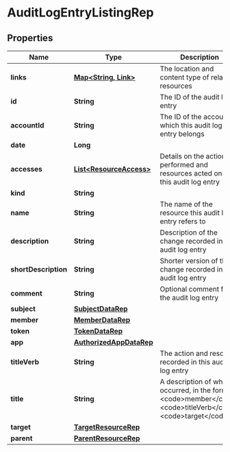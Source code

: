 

# AuditLogEntryListingRep


## Properties

| Name | Type | Description | Notes |
|------------ | ------------- | ------------- | -------------|
|**links** | [**Map&lt;String, Link&gt;**](Link.md) | The location and content type of related resources |  |
|**id** | **String** | The ID of the audit log entry |  |
|**accountId** | **String** | The ID of the account to which this audit log entry belongs |  |
|**date** | **Long** |  |  |
|**accesses** | [**List&lt;ResourceAccess&gt;**](ResourceAccess.md) | Details on the actions performed and resources acted on in this audit log entry |  |
|**kind** | **String** |  |  |
|**name** | **String** | The name of the resource this audit log entry refers to |  |
|**description** | **String** | Description of the change recorded in the audit log entry |  |
|**shortDescription** | **String** | Shorter version of the change recorded in the audit log entry |  |
|**comment** | **String** | Optional comment for the audit log entry |  [optional] |
|**subject** | [**SubjectDataRep**](SubjectDataRep.md) |  |  [optional] |
|**member** | [**MemberDataRep**](MemberDataRep.md) |  |  [optional] |
|**token** | [**TokenDataRep**](TokenDataRep.md) |  |  [optional] |
|**app** | [**AuthorizedAppDataRep**](AuthorizedAppDataRep.md) |  |  [optional] |
|**titleVerb** | **String** | The action and resource recorded in this audit log entry |  [optional] |
|**title** | **String** | A description of what occurred, in the format &lt;code&gt;member&lt;/code&gt; &lt;code&gt;titleVerb&lt;/code&gt; &lt;code&gt;target&lt;/code&gt; |  [optional] |
|**target** | [**TargetResourceRep**](TargetResourceRep.md) |  |  [optional] |
|**parent** | [**ParentResourceRep**](ParentResourceRep.md) |  |  [optional] |




